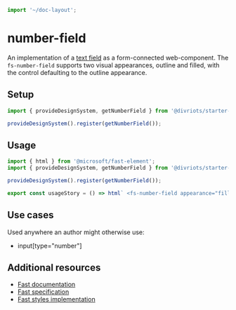 ```js script
import '~/doc-layout';
```

# number-field

An implementation of a [text field](https://developer.mozilla.org/en-US/docs/Web/HTML/Element/Input/text) as a form-connected web-component. The `fs-number-field` supports two visual appearances, outline and filled, with the control defaulting to the outline appearance.

## Setup

```ts
import { provideDesignSystem, getNumberField } from '@divriots/starter-furious';

provideDesignSystem().register(getNumberField());
```

## Usage

```js preview-story
import { html } from '@microsoft/fast-element';
import { provideDesignSystem, getNumberField } from '@divriots/starter-furious';

provideDesignSystem().register(getNumberField());

export const usageStory = () => html` <fs-number-field appearance="filled" min="0" max="10"></fs-number-field> `;
```

## Use cases

Used anywhere an author might otherwise use:

- input\[type="number"]

## Additional resources

- [Fast documentation](https://github.com/microsoft/fast/blob/master/packages/web-components/fast-foundation/src/number-field/README.md)
- [Fast specification](https://github.com/microsoft/fast/blob/master/packages/web-components/fast-foundation/src/number-field/number-field.spec.md)
- [Fast styles implementation](https://github.com/microsoft/fast/blob/master/packages/web-components/fast-components/src/number-field/number-field.styles.ts)
